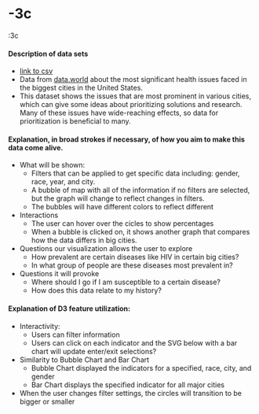 # -3c
:3c
#### Description of data sets
* [link to csv](https://data.world/health/big-cities-health/workspace/file?filename=Big_Cities_Health_Data_Inventory.csv)
* Data from [data.world](data.world) about the most significant health issues faced in the biggest cities in the United States.
* This dataset shows the issues that are most prominent in various cities, which can give some ideas about prioritizing solutions and research. Many of these issues have wide-reaching effects, so data for prioritization is beneficial to many.
#### Explanation, in broad strokes if necessary, of how you aim to make this data come alive.
* What will be shown:
  * Filters that can be applied to get specific data including: gender, race, year, and city. 
  * A bubble of map with all of the information if no filters are selected, but the graph will change to reflect changes in filters. 
   * The bubbles will have different colors to reflect different 
* Interactions
  * The user can hover over the cicles to show percentages
  * When a bubble is clicked on, it shows another graph that compares how the data differs in big cities. 
* Questions our visualization allows the user to explore
  * How prevalent are certain diseases like HIV in certain big cities?
  * In what group of people are these diseases most prevalent in?
* Questions it will provoke
  * Where should I go if I am susceptible to a certain disease?
  * How does this data relate to my history?

#### Explanation of D3 feature utilization:
* Interactivity:
  * Users can filter information
  * Users can click on each indicator and the SVG below with a bar chart will update
enter/exit selections?
* Similarity to Bubble Chart and Bar Chart
  * Bubble Chart displayed the indicators for a specified, race, city, and gender
  * Bar Chart displays the specified indicator for all major cities
* When the user changes filter settings, the circles will transition to be bigger or smaller
